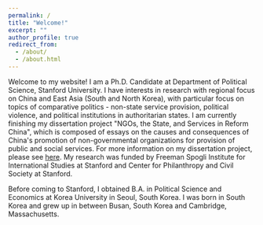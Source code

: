 ```yaml
---
permalink: /
title: "Welcome!"
excerpt: ""
author_profile: true
redirect_from:
  - /about/
  - /about.html
---
```


Welcome to my website! I am a Ph.D. Candidate at Department of Political Science, Stanford University. I have interests in research with regional focus on China and East Asia (South and North Korea), with particular focus on topics of comparative politics - non-state service provision, political violence, and political institutions in authoritarian states. I am currently finishing my dissertation project "NGOs, the State, and Services in Reform China", which is composed of essays on the causes and consequences of China's promotion of non-governmental organizations for provision of public and social services. For more information on my dissertation project, please see [here](/dissertation/). My research was funded by Freeman Spogli Institute for International Studies at Stanford and Center for Philanthropy and Civil Society at Stanford.

Before coming to Stanford, I obtained B.A. in Political Science and Economics at Korea University in Seoul, South Korea. I was born in South Korea and grew up in between Busan, South Korea and Cambridge, Massachusetts.
